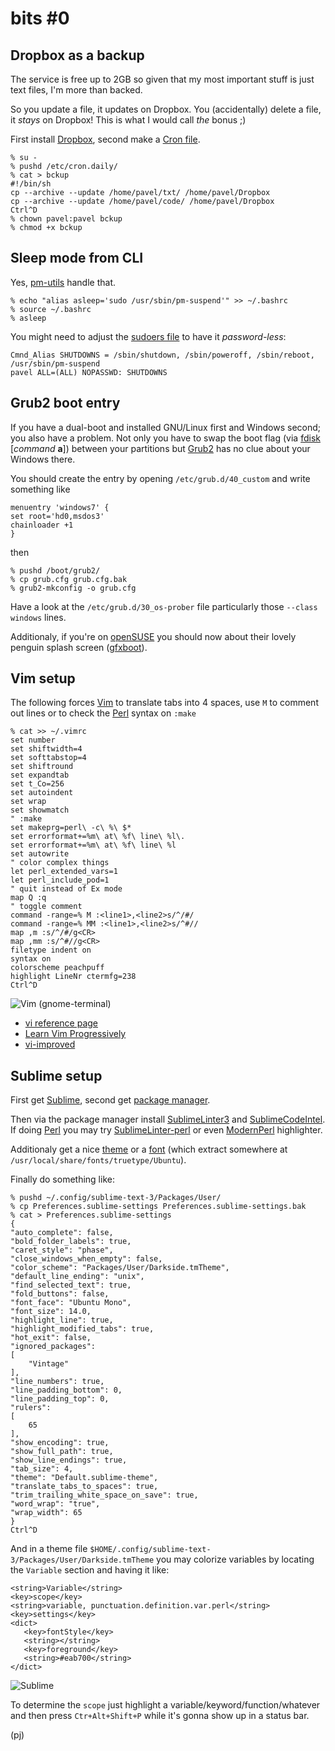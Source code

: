 bits #0
=======

## Dropbox as a backup

The service is free up to 2GB so given
that my most important stuff is just
text files, I'm more than backed.

So you update a file, it updates on Dropbox.
You (accidentally) delete a file, it *stays* on Dropbox!
This is what I would call *the* bonus ;)

First install [Dropbox](https://www.dropbox.com/install?os=lnx),
second make a [Cron file](http://tldp.org/LDP/lame/LAME/linux-admin-made-easy/using-cron.html).

    % su -
    % pushd /etc/cron.daily/
    % cat > bckup
    #!/bin/sh
    cp --archive --update /home/pavel/txt/ /home/pavel/Dropbox
    cp --archive --update /home/pavel/code/ /home/pavel/Dropbox
    Ctrl^D
    % chown pavel:pavel bckup 
    % chmod +x bckup

## Sleep mode from CLI

Yes, [pm-utils](http://www.google.com/search?q=pm+utils) handle that.
    
    % echo "alias asleep='sudo /usr/sbin/pm-suspend'" >> ~/.bashrc
    % source ~/.bashrc
    % asleep

You might need to adjust the [sudoers file](http://help.ubuntu.com/community/Sudoers#Shutting_Down_From_The_Console_Without_A_Password)
to have it *password-less*:

    Cmnd_Alias SHUTDOWNS = /sbin/shutdown, /sbin/poweroff, /sbin/reboot, /usr/sbin/pm-suspend
    pavel ALL=(ALL) NOPASSWD: SHUTDOWNS

## Grub2 boot entry

If you have a dual-boot and installed GNU/Linux first
and Windows second; you also have a problem. Not only
you have to swap the boot flag (via [fdisk](http://www.debian.org/releases/slink/sparc/fdisk.txt)
[*command* **a**]) between your partitions
but [Grub2](http://www.gnu.org/software/grub/) has
no clue about your Windows there.

You should create the entry by opening `/etc/grub.d/40_custom`
and write something like

    menuentry 'windows7' {
    set root='hd0,msdos3'
    chainloader +1
    }

then

    % pushd /boot/grub2/
    % cp grub.cfg grub.cfg.bak
    % grub2-mkconfig -o grub.cfg

Have a look at the `/etc/grub.d/30_os-prober` file
particularly those `--class windows` lines.

Additionaly, if you're on [openSUSE](https://www.opensuse.org) you should
now about their lovely penguin splash screen ([gfxboot](https://en.opensuse.org/SDB:Animated_penguin_GRUB_splash_screen)).

## Vim setup

The following forces [Vim](http://mamchenkov.net/wordpress/2004/05/10/vim-for-perl-developers/)
to translate tabs into 4 spaces, use `M` to comment out lines
or to check the [Perl](http://github.com/vim-perl/vim-perl) syntax on `:make`

    % cat >> ~/.vimrc
    set number
    set shiftwidth=4
    set softtabstop=4
    set shiftround
    set expandtab
    set t_Co=256
    set autoindent
    set wrap
    set showmatch
    " :make
    set makeprg=perl\ -c\ %\ $*
    set errorformat+=%m\ at\ %f\ line\ %l\.
    set errorformat+=%m\ at\ %f\ line\ %l
    set autowrite
    " color complex things
    let perl_extended_vars=1
    let perl_include_pod=1
    " quit instead of Ex mode
    map Q :q
    " toggle comment
    command -range=% M :<line1>,<line2>s/^/#/
    command -range=% MM :<line1>,<line2>s/^#//
    map ,m :s/^/#/g<CR>
    map ,mm :s/^#//g<CR>
    filetype indent on
    syntax on
    colorscheme peachpuff
    highlight LineNr ctermfg=238
    Ctrl^D

![Vim](m/vim.png)
(gnome-terminal)

* [vi reference page](http://www.kichwa.com/quik_ref/vi_ref.html)
* [Learn Vim Progressively](http://yannesposito.com/Scratch/en/blog/Learn-Vim-Progressively/)
* [vi-improved](http://vi-improved.org/)

## Sublime setup

First get [Sublime](http://www.sublimetext.com/3),
second get [package manager](http://sublime.wbond.net/installation). 

Then via the package manager install [SublimeLinter3](http://github.com/SublimeLinter/SublimeLinter3)
and [SublimeCodeIntel](http://github.com/SublimeCodeIntel/SublimeCodeIntel).
If doing [Perl](http://www.perl.org) you may try [SublimeLinter-perl](http://github.com/oschwald/SublimeLinter-perl)
or even [ModernPerl](https://github.com/Blaizer/ModernPerl-sublime) highlighter.

Additionaly get a nice [theme](http://colorsublime.com/)
or a [font](http://font.ubuntu.com/) (which extract
somewhere at `/usr/local/share/fonts/truetype/Ubuntu`).

Finally do something like:

    % pushd ~/.config/sublime-text-3/Packages/User/
    % cp Preferences.sublime-settings Preferences.sublime-settings.bak
    % cat > Preferences.sublime-settings
    {
    "auto_complete": false,
    "bold_folder_labels": true,
    "caret_style": "phase",
    "close_windows_when_empty": false,
    "color_scheme": "Packages/User/Darkside.tmTheme",
    "default_line_ending": "unix",
    "find_selected_text": true,
    "fold_buttons": false,
    "font_face": "Ubuntu Mono",
    "font_size": 14.0,
    "highlight_line": true,
    "highlight_modified_tabs": true,
    "hot_exit": false,
    "ignored_packages":
    [
        "Vintage"
    ],
    "line_numbers": true,
    "line_padding_bottom": 0,
    "line_padding_top": 0,
    "rulers":
    [
        65
    ],
    "show_encoding": true,
    "show_full_path": true,
    "show_line_endings": true,
    "tab_size": 4,
    "theme": "Default.sublime-theme",
    "translate_tabs_to_spaces": true,
    "trim_trailing_white_space_on_save": true,
    "word_wrap": "true",
    "wrap_width": 65
    }
    Ctrl^D

And in a theme file `$HOME/.config/sublime-text-3/Packages/User/Darkside.tmTheme`
you may colorize variables by locating the `Variable`
section and having it like:

    <string>Variable</string>
    <key>scope</key>
    <string>variable, punctuation.definition.var.perl</string>
    <key>settings</key>
    <dict>
       <key>fontStyle</key>
       <string></string>
       <key>foreground</key>
       <string>#eab700</string>
    </dict>

![Sublime](m/sublime.png)

To determine the `scope` just highlight
a variable/keyword/function/whatever and
then press `Ctr+Alt+Shift+P` while it's gonna
show up in a status bar.

(pj)

